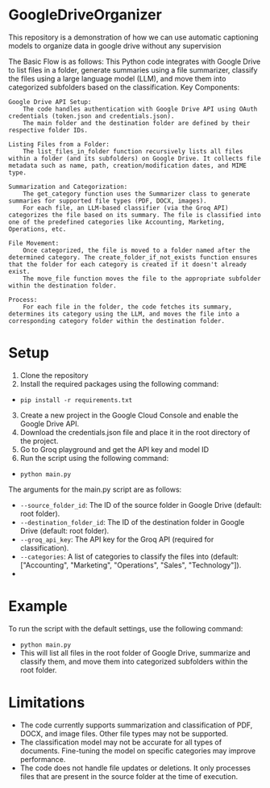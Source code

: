 # GoogleDriveOrganizer
This repository is a demonstration of how we can use automatic captioning models to organize data in google drive without any supervision

The Basic Flow is as follows:
This Python code integrates with Google Drive to list files in a folder, generate summaries using a file summarizer, classify the files using a large language model (LLM), and move them into categorized subfolders based on the classification.
Key Components:

    Google Drive API Setup:
        The code handles authentication with Google Drive API using OAuth credentials (token.json and credentials.json).
        The main folder and the destination folder are defined by their respective folder IDs.

    Listing Files from a Folder:
        The list_files_in_folder function recursively lists all files within a folder (and its subfolders) on Google Drive. It collects file metadata such as name, path, creation/modification dates, and MIME type.

    Summarization and Categorization:
        The get_category function uses the Summarizer class to generate summaries for supported file types (PDF, DOCX, images).
        For each file, an LLM-based classifier (via the Groq API) categorizes the file based on its summary. The file is classified into one of the predefined categories like Accounting, Marketing, Operations, etc.

    File Movement:
        Once categorized, the file is moved to a folder named after the determined category. The create_folder_if_not_exists function ensures that the folder for each category is created if it doesn't already exist.
        The move_file function moves the file to the appropriate subfolder within the destination folder.

    Process:
        For each file in the folder, the code fetches its summary, determines its category using the LLM, and moves the file into a corresponding category folder within the destination folder.


# Setup
1. Clone the repository
2. Install the required packages using the following command:
- `pip install -r requirements.txt`
3. Create a new project in the Google Cloud Console and enable the Google Drive API.
4. Download the credentials.json file and place it in the root directory of the project.
5. Go to Groq playground and get the API key and model ID
6. Run the script using the following command:
- `python main.py`

The arguments for the main.py script are as follows:
- `--source_folder_id`: The ID of the source folder in Google Drive (default: root folder).
- `--destination_folder_id`: The ID of the destination folder in Google Drive (default: root folder).
- `--groq_api_key`: The API key for the Groq API (required for classification).
- `--categories`: A list of categories to classify the files into (default: ["Accounting", "Marketing", "Operations", "Sales", "Technology"]).
- 

# Example
To run the script with the default settings, use the following command:
- `python main.py`
- This will list all files in the root folder of Google Drive, summarize and classify them, and move them into categorized subfolders within the root folder.


# Limitations
- The code currently supports summarization and classification of PDF, DOCX, and image files. Other file types may not be supported.
- The classification model may not be accurate for all types of documents. Fine-tuning the model on specific categories may improve performance.
- The code does not handle file updates or deletions. It only processes files that are present in the source folder at the time of execution.